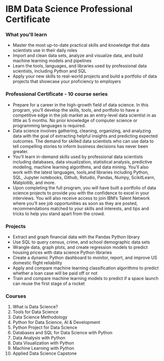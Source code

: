 <h1>IBM Data Science Professional Certificate</h1>

<h3>What you'll learn</h3>

<ul>
  <li>Master the most up-to-date practical skills and knowledge that data scientists use in their daily roles</li>
  <li>Import and clean data sets, analyze and visualize data, and build machine learning models and pipelines</li>
  <li>Learn the tools, languages, and libraries used by professional data scientists, including Python and SQL</li>
  <li>Apply your new skills to real-world projects and build a portfolio of data projects that showcase your proficiency to employers</li> 
</ul>

<h3>Professional Certificate - 10 course series</h3>

<ul>
  <li>Prepare for a career in the high-growth field of data science. In this program, you’ll develop the skills, tools, and portfolio to have a competitive edge in the job market as an entry-level data scientist in as little as 5 months. No prior knowledge of computer science or programming languages is required. </li>
  <li>Data science involves gathering, cleaning, organizing, and analyzing data with the goal of extracting helpful insights and predicting expected outcomes. The demand for skilled data scientists who can use data to tell compelling stories to inform business decisions has never been greater. </li>
  <li>You’ll learn in-demand skills used by professional data scientists including databases, data visualization, statistical analysis, predictive modeling, machine learning algorithms, and data mining. You’ll also work with the latest languages, tools,and libraries including Python, SQL, Jupyter notebooks, Github, Rstudio, Pandas, Numpy, ScikitLearn, Matplotlib, and more.
</li>
  <li>Upon completing the full program, you will have built a portfolio of data science projects to provide you with the confidence to excel in your interviews. You will also receive access to join IBM’s Talent Network where you’ll see job opportunities as soon as they are posted, recommendations matched to your skills and interests, and tips and tricks to help you stand apart from the crowd. </li>
</ul>

<h3>Projects</h3>
<ul>
  <li>Extract and graph financial data with the Pandas Python library</li>
  <li>Use SQL to query census, crime, and school demographic data sets</li>
  <li>Wrangle data, graph plots, and create regression models to predict housing prices with data science Python libraries</li>
  <li>Create a dynamic Python dashboard to monitor, report, and improve US domestic flight reliability</li>
  <li>Apply and compare machine learning classification algorithms to predict whether a loan case will be paid off or not</li>
  <li>Train and compare machine learning models to predict if a space launch can reuse the first stage of a rocket</li>
</ul>

<h3>Courses</h3>
<ol>
  <li>What is Data Science?</li>
  <li>Tools for Data Science</li>
  <li>Data Science Methodology</li>
  <li>Python for Data Science, AI & Development</li>
  <li>Python Project for Data Science</li>
  <li>Databases and SQL for Data Science with Python</li>
  <li>Data Analysis with Python</li>
  <li>Data Visualization with Python</li>
  <li>Machine Learning with Python</li>
  <li>Applied Data Science Capstone</li>
</ol>
